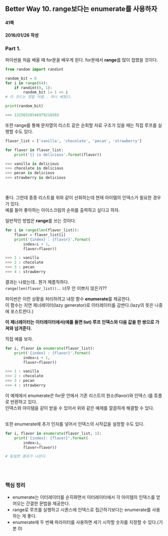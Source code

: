 ## Better Way 10. range보다는 enumerate를 사용하자

#### 41쪽
#### 2016/01/26 작성

### Part 1.

파이썬을 처음 배울 때 for문을 배우게 된다. for문에서 **range**를 많이 접했을 것이다.

```python
from random import randint

random_bit = 0
for i in range(64):
    if randint(0, 1):
        random_bit |= 1 << i
# 이 코드는 정말 어썸.. 하나 배웠다.

print(random_bit)

>>> 13250328546979216565
```
또한 range를 통해 문자열의 리스트 같은 순회할 자료 구조가 있을 때는 직접 루프를 실행할 수도 있다.

```python
flavor_list = ['vanilla', 'chocolate', 'pecan', 'strawberry']

for flavor in flavor_list:
    print('{} is delicious'.format(flavor))

>>> vanilla is delicious
>>> chocolate is delicious
>>> pecan is delicious
>>> strawberry is delicious
```
<br>

좋다. 그런데 종종 리스트를 위와 같이 선회하는데 현재 아이템의 인덱스가 필요한 경우가 있다.  
예를 들어 좋아하는 아이스크림의 순위를 출력하고 싶다고 하자.  

일반적인 방법은 **range**를 쓰는 것이다.  

```python
for i in range(len(flavor_list)):
    flavor = flavor_list[i]
    print('{index} : {flavor}'.format(
        index=i + 1,
        flavor=flavor))

>>> 1 : vanilla
>>> 2 : chocolate
>>> 3 : pecan
>>> 4 : strawberry
```
결과는 나왔는데.. 뭔가 께름칙하다.  
`range(len(flavor_list))..` 너무 안 이쁘지 않은가??  

파이썬은 이런 상황을 처리하려고 내장 함수 **enumerate**를 제공한다.  
이 함수는 지연 제너레이터(lazy generator)로 이터레이터를 감싼다.(lazy의 뜻은 나중에 포스트한다.)  

**이 제너레이터는 이터레이터에서(예를 들면 list) 루프 인덱스와 다음 값을 한 쌍으로 가져와 넘겨준다.**  

직접 예를 보자.  

```python
for i, flavor in enumerate(flavor_list):
    print('{index} : {flavor}'.format(
        index=i + 1,
        flavor=flavor))

>>> 1 : vanilla
>>> 2 : chocolate
>>> 3 : pecan
>>> 4 : strawberry
```
이 예제에서 enumerate은 for문 안에서 기존 리스트의 원소(flavor)와 인덱스 i를 튜플로 반환하고 있다.  
인덱스와 아이템을 같이 받을 수 있어서 위와 같은 예제를 깔끔하게 해결할 수 있다.  

<br>
또한 enumerate에 추가 인자를 넣어서 인덱스의 시작값을 설정할 수도 있다.

```python
for i, flavor in enumerate(flavor_list, 1):
    print('{index}: {flavor}'.format(
        index=i,
        flavor=flavor))

# 동일한 결과가 나온다.
```
<br><br>

### 핵심 정리

* enumerate는 이터레이터를 순히화면서 이터레이터에서 각 아이템의 인덱스를 얻어오는 간결한 문법을 제공한다.
* range로 루프를 실행하고 시퀀스에 인덱스로 접근하기보다는 enumerate를 사용하는 게 좋다.
* enumerate에 두 번째 파라미터를 사용하면 세기 시작할 숫자를 지정할 수 있다.(기본 0)
